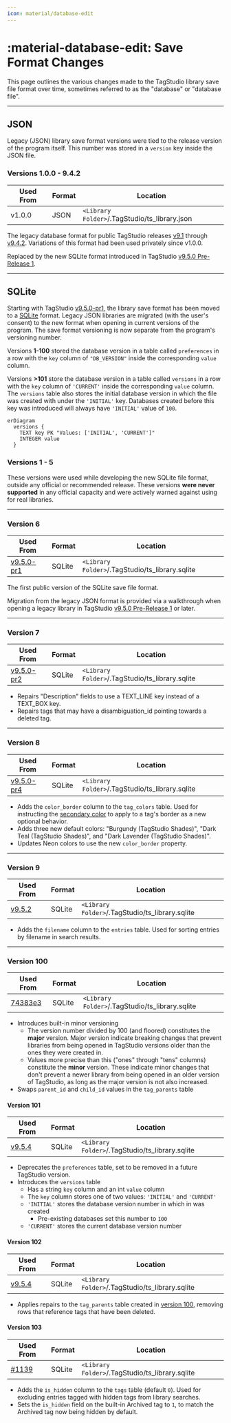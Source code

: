 ```yaml
---
icon: material/database-edit
---
```


# :material-database-edit: Save Format Changes

This page outlines the various changes made to the TagStudio library save file format over time, sometimes referred to as the "database" or "database file".

---

## JSON

Legacy (JSON) library save format versions were tied to the release version of the program itself. This number was stored in a `version` key inside the JSON file.

### Versions 1.0.0 - 9.4.2

| Used From | Format | Location                                      |
| --------- | ------ | --------------------------------------------- |
| v1.0.0    | JSON   | `<Library Folder>`/.TagStudio/ts_library.json |

The legacy database format for public TagStudio releases [v9.1](https://github.com/TagStudioDev/TagStudio/tree/Alpha-v9.1) through [v9.4.2](https://github.com/TagStudioDev/TagStudio/releases/tag/v9.4.2). Variations of this format had been used privately since v1.0.0.

Replaced by the new SQLite format introduced in TagStudio [v9.5.0 Pre-Release 1](https://github.com/TagStudioDev/TagStudio/releases/tag/v9.5.0-pr1).

---

## SQLite

Starting with TagStudio [v9.5.0-pr1](https://github.com/TagStudioDev/TagStudio/releases/tag/v9.5.0-pr1), the library save format has been moved to a [SQLite](https://sqlite.org) format. Legacy JSON libraries are migrated (with the user's consent) to the new format when opening in current versions of the program. The save format versioning is now separate from the program's versioning number.

Versions **1-100** stored the database version in a table called `preferences` in a row with the `key` column of `"DB_VERSION"` inside the corresponding `value` column.

Versions **>101** store the database version in a table called `versions` in a row with the `key` column of `'CURRENT'` inside the corresponding `value` column. The `versions` table also stores the initial database version in which the file was created with under the `'INITIAL'` key. Databases created before this key was introduced will always have `'INITIAL'` value of `100`.

```mermaid
erDiagram
  versions {
    TEXT key PK "Values: ['INITIAL', 'CURRENT']"
    INTEGER value
  }
```

### Versions 1 - 5

These versions were used while developing the new SQLite file format, outside any official or recommended release. These versions **were never supported** in any official capacity and were actively warned against using for real libraries.

---

### Version 6

| Used From                                                                       | Format | Location                                        |
| ------------------------------------------------------------------------------- | ------ | ----------------------------------------------- |
| [v9.5.0-pr1](https://github.com/TagStudioDev/TagStudio/releases/tag/v9.5.0-pr1) | SQLite | `<Library Folder>`/.TagStudio/ts_library.sqlite |

The first public version of the SQLite save file format.

Migration from the legacy JSON format is provided via a walkthrough when opening a legacy library in TagStudio [v9.5.0 Pre-Release 1](https://github.com/TagStudioDev/TagStudio/releases/tag/v9.5.0-pr1) or later.

---

### Version 7

| Used From                                                                       | Format | Location                                        |
| ------------------------------------------------------------------------------- | ------ | ----------------------------------------------- |
| [v9.5.0-pr2](https://github.com/TagStudioDev/TagStudio/releases/tag/v9.5.0-pr2) | SQLite | `<Library Folder>`/.TagStudio/ts_library.sqlite |

-   Repairs "Description" fields to use a TEXT_LINE key instead of a TEXT_BOX key.
-   Repairs tags that may have a disambiguation_id pointing towards a deleted tag.

---

### Version 8

| Used From                                                                       | Format | Location                                        |
| ------------------------------------------------------------------------------- | ------ | ----------------------------------------------- |
| [v9.5.0-pr4](https://github.com/TagStudioDev/TagStudio/releases/tag/v9.5.0-pr4) | SQLite | `<Library Folder>`/.TagStudio/ts_library.sqlite |

-   Adds the `color_border` column to the `tag_colors` table. Used for instructing the [secondary color](../library/tag_color.md#secondary-color) to apply to a tag's border as a new optional behavior.
-   Adds three new default colors: "Burgundy (TagStudio Shades)", "Dark Teal (TagStudio Shades)", and "Dark Lavender (TagStudio Shades)".
-   Updates Neon colors to use the new `color_border` property.

---

### Version 9

| Used From                                                               | Format | Location                                        |
| ----------------------------------------------------------------------- | ------ | ----------------------------------------------- |
| [v9.5.2](https://github.com/TagStudioDev/TagStudio/releases/tag/v9.5.2) | SQLite | `<Library Folder>`/.TagStudio/ts_library.sqlite |

-   Adds the `filename` column to the `entries` table. Used for sorting entries by filename in search results.

---

### Version 100

| Used From                                                                                            | Format | Location                                        |
| ---------------------------------------------------------------------------------------------------- | ------ | ----------------------------------------------- |
| [74383e3](https://github.com/TagStudioDev/TagStudio/commit/74383e3c3c12f72be1481ab0b86c7360b95c2d85) | SQLite | `<Library Folder>`/.TagStudio/ts_library.sqlite |

-   Introduces built-in minor versioning
    -   The version number divided by 100 (and floored) constitutes the **major** version. Major version indicate breaking changes that prevent libraries from being opened in TagStudio versions older than the ones they were created in.
    -   Values more precise than this ("ones" through "tens" columns) constitute the **minor** version. These indicate minor changes that don't prevent a newer library from being opened in an older version of TagStudio, as long as the major version is not also increased.
-   Swaps `parent_id` and `child_id` values in the `tag_parents` table

#### Version 101

| Used From                                                               | Format | Location                                        |
| ----------------------------------------------------------------------- | ------ | ----------------------------------------------- |
| [v9.5.4](https://github.com/TagStudioDev/TagStudio/releases/tag/v9.5.4) | SQLite | `<Library Folder>`/.TagStudio/ts_library.sqlite |

-   Deprecates the `preferences` table, set to be removed in a future TagStudio version.
-   Introduces the `versions` table
    -   Has a string `key` column and an int `value` column
    -   The `key` column stores one of two values: `'INITIAL'` and `'CURRENT'`
    -   `'INITIAL'` stores the database version number in which in was created
        -   Pre-existing databases set this number to `100`
    -   `'CURRENT'` stores the current database version number

#### Version 102

| Used From                                                               | Format | Location                                        |
| ----------------------------------------------------------------------- | ------ | ----------------------------------------------- |
| [v9.5.4](https://github.com/TagStudioDev/TagStudio/releases/tag/v9.5.4) | SQLite | `<Library Folder>`/.TagStudio/ts_library.sqlite |

-   Applies repairs to the `tag_parents` table created in [version 100](#version-100), removing rows that reference tags that have been deleted.

#### Version 103

| Used From                                                               | Format | Location                                        |
| ----------------------------------------------------------------------- | ------ | ----------------------------------------------- |
| [#1139](https://github.com/TagStudioDev/TagStudio/pull/1139) | SQLite | `<Library Folder>`/.TagStudio/ts_library.sqlite |

-   Adds the `is_hidden` column to the `tags` table (default `0`). Used for excluding entries tagged with hidden tags from library searches.
-   Sets the `is_hidden` field on the built-in Archived tag to `1`, to match the Archived tag now being hidden by default.